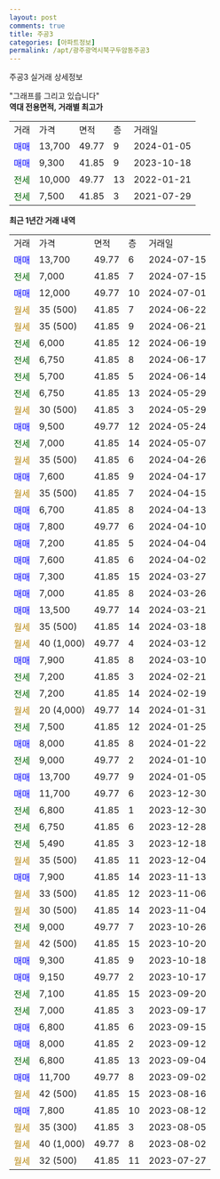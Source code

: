```yaml
---
layout: post
comments: true
title: 주공3
categories: [아파트정보]
permalink: /apt/광주광역시북구두암동주공3
---
```


주공3 실거래 상세정보

<script type="text/javascript">
  google.charts.load('current', {'packages':['line', 'corechart']});
  google.charts.setOnLoadCallback(drawChart);

  function drawChart() {
    var data = new google.visualization.DataTable();
    data.addColumn('date', '거래일');
    data.addColumn('number', "매매");
    data.addColumn('number', "전세");
    data.addColumn('number', "전매");

    data.addRows([[new Date(Date.parse("2024-07-15")), 13700, null, null], [new Date(Date.parse("2024-07-15")), null, 7000, null], [new Date(Date.parse("2024-07-01")), 12000, null, null], [new Date(Date.parse("2024-06-22")), null, null, null], [new Date(Date.parse("2024-06-21")), null, null, null], [new Date(Date.parse("2024-06-19")), null, 6000, null], [new Date(Date.parse("2024-06-17")), null, 6750, null], [new Date(Date.parse("2024-06-14")), null, 5700, null], [new Date(Date.parse("2024-05-29")), null, 6750, null], [new Date(Date.parse("2024-05-29")), null, null, null], [new Date(Date.parse("2024-05-24")), 9500, null, null], [new Date(Date.parse("2024-05-07")), null, 7000, null], [new Date(Date.parse("2024-04-26")), null, null, null], [new Date(Date.parse("2024-04-17")), 7600, null, null], [new Date(Date.parse("2024-04-15")), null, null, null], [new Date(Date.parse("2024-04-13")), 6700, null, null], [new Date(Date.parse("2024-04-10")), 7800, null, null], [new Date(Date.parse("2024-04-04")), 7200, null, null], [new Date(Date.parse("2024-04-02")), 7600, null, null], [new Date(Date.parse("2024-03-27")), 7300, null, null], [new Date(Date.parse("2024-03-26")), 7000, null, null], [new Date(Date.parse("2024-03-21")), 13500, null, null], [new Date(Date.parse("2024-03-18")), null, null, null], [new Date(Date.parse("2024-03-12")), null, null, null], [new Date(Date.parse("2024-03-10")), 7900, null, null], [new Date(Date.parse("2024-02-21")), null, 7200, null], [new Date(Date.parse("2024-02-19")), null, 7200, null], [new Date(Date.parse("2024-01-31")), null, null, null], [new Date(Date.parse("2024-01-25")), null, 7500, null], [new Date(Date.parse("2024-01-22")), 8000, null, null], [new Date(Date.parse("2024-01-10")), null, 9000, null], [new Date(Date.parse("2024-01-05")), 13700, null, null], [new Date(Date.parse("2023-12-30")), 11700, null, null], [new Date(Date.parse("2023-12-30")), null, 6800, null], [new Date(Date.parse("2023-12-28")), null, 6750, null], [new Date(Date.parse("2023-12-18")), null, 5490, null], [new Date(Date.parse("2023-12-04")), null, null, null], [new Date(Date.parse("2023-11-13")), 7900, null, null], [new Date(Date.parse("2023-11-06")), null, null, null], [new Date(Date.parse("2023-11-04")), null, null, null], [new Date(Date.parse("2023-10-26")), null, 9000, null], [new Date(Date.parse("2023-10-20")), null, null, null], [new Date(Date.parse("2023-10-18")), 9300, null, null], [new Date(Date.parse("2023-10-17")), 9150, null, null], [new Date(Date.parse("2023-09-20")), null, 7100, null], [new Date(Date.parse("2023-09-17")), null, 7000, null], [new Date(Date.parse("2023-09-15")), 6800, null, null], [new Date(Date.parse("2023-09-12")), 8000, null, null], [new Date(Date.parse("2023-09-04")), null, 6800, null], [new Date(Date.parse("2023-09-02")), 11700, null, null], [new Date(Date.parse("2023-08-16")), null, null, null], [new Date(Date.parse("2023-08-12")), 7800, null, null], [new Date(Date.parse("2023-08-05")), null, null, null], [new Date(Date.parse("2023-08-02")), null, null, null], [new Date(Date.parse("2023-07-27")), null, null, null]]);

    var options = {
      hAxis: {
        format: 'yyyy/MM/dd'
      },    
      lineWidth: 0,
      pointsVisible: true,    
      title: '최근 1년간 유형별 실거래가 분포',
      legend: { position: 'bottom' }
    };

    var formatter = new google.visualization.NumberFormat({pattern:'###,###'} );
    formatter.format(data, 1);
    formatter.format(data, 2);
    
    setTimeout(function() {
        var chart = new google.visualization.LineChart(document.getElementById('columnchart_material'));
        chart.draw(data, (options));
        document.getElementById('loading').style.display = 'none';
    }, 200);
  }
</script>


<div id="loading" style="z-index:20; display: block; margin-left: 0px">"그래프를 그리고 있습니다"</div>
<div id="columnchart_material" style="width: 95%; margin-left: 0px; display: block"></div>
<!-- contents start -->
<b>역대 전용면적, 거래별 최고가</b>
<table class="sortable">
    <tr>
      <td>거래</td>
      <td>가격</td>
      <td>면적</td>
      <td>층</td>
      <td>거래일</td>
    </tr>
        <tr>
          <td><a style="color: blue">매매</a></td>
          <td>13,700</td>
          <td>49.77</td>
          <td>9</td>
          <td>2024-01-05</td>
        </tr>            <tr>
          <td><a style="color: blue">매매</a></td>
          <td>9,300</td>
          <td>41.85</td>
          <td>9</td>
          <td>2023-10-18</td>
        </tr>        
        <tr>
              <td><a style="color: darkgreen">전세</a></td>
              <td>10,000</td>
              <td>49.77</td>
              <td>13</td>
              <td>2022-01-21</td>
            </tr>            <tr>
              <td><a style="color: darkgreen">전세</a></td>
              <td>7,500</td>
              <td>41.85</td>
              <td>3</td>
              <td>2021-07-29</td>
            </tr>        
    
</table>

<b>최근 1년간 거래 내역</b>

<table class="sortable">
    <tr>
      <td>거래</td>
      <td>가격</td>
      <td>면적</td>
      <td>층</td>
      <td>거래일</td>
    </tr>
    <tr>
      <td><a style="color: blue">매매</a></td>
      <td>13,700</td>
      <td>49.77</td>
      <td>6</td>
      <td>2024-07-15</td>
    </tr>          <tr>
      <td><a style="color: darkgreen">전세</a></td>
      <td>7,000</td>
      <td>41.85</td>
      <td>7</td>
      <td>2024-07-15</td>
    </tr>          <tr>
      <td><a style="color: blue">매매</a></td>
      <td>12,000</td>
      <td>49.77</td>
      <td>10</td>
      <td>2024-07-01</td>
    </tr>          <tr>
      <td><a style="color: darkgoldenrod">월세</a></td>
      <td>35 (500)</td>
      <td>41.85</td>
      <td>7</td>
      <td>2024-06-22</td>
    </tr>          <tr>
      <td><a style="color: darkgoldenrod">월세</a></td>
      <td>35 (500)</td>
      <td>41.85</td>
      <td>9</td>
      <td>2024-06-21</td>
    </tr>          <tr>
      <td><a style="color: darkgreen">전세</a></td>
      <td>6,000</td>
      <td>41.85</td>
      <td>12</td>
      <td>2024-06-19</td>
    </tr>          <tr>
      <td><a style="color: darkgreen">전세</a></td>
      <td>6,750</td>
      <td>41.85</td>
      <td>8</td>
      <td>2024-06-17</td>
    </tr>          <tr>
      <td><a style="color: darkgreen">전세</a></td>
      <td>5,700</td>
      <td>41.85</td>
      <td>5</td>
      <td>2024-06-14</td>
    </tr>          <tr>
      <td><a style="color: darkgreen">전세</a></td>
      <td>6,750</td>
      <td>41.85</td>
      <td>13</td>
      <td>2024-05-29</td>
    </tr>          <tr>
      <td><a style="color: darkgoldenrod">월세</a></td>
      <td>30 (500)</td>
      <td>41.85</td>
      <td>3</td>
      <td>2024-05-29</td>
    </tr>          <tr>
      <td><a style="color: blue">매매</a></td>
      <td>9,500</td>
      <td>49.77</td>
      <td>12</td>
      <td>2024-05-24</td>
    </tr>          <tr>
      <td><a style="color: darkgreen">전세</a></td>
      <td>7,000</td>
      <td>41.85</td>
      <td>14</td>
      <td>2024-05-07</td>
    </tr>          <tr>
      <td><a style="color: darkgoldenrod">월세</a></td>
      <td>35 (500)</td>
      <td>41.85</td>
      <td>6</td>
      <td>2024-04-26</td>
    </tr>          <tr>
      <td><a style="color: blue">매매</a></td>
      <td>7,600</td>
      <td>41.85</td>
      <td>9</td>
      <td>2024-04-17</td>
    </tr>          <tr>
      <td><a style="color: darkgoldenrod">월세</a></td>
      <td>35 (500)</td>
      <td>41.85</td>
      <td>7</td>
      <td>2024-04-15</td>
    </tr>          <tr>
      <td><a style="color: blue">매매</a></td>
      <td>6,700</td>
      <td>41.85</td>
      <td>8</td>
      <td>2024-04-13</td>
    </tr>          <tr>
      <td><a style="color: blue">매매</a></td>
      <td>7,800</td>
      <td>49.77</td>
      <td>6</td>
      <td>2024-04-10</td>
    </tr>          <tr>
      <td><a style="color: blue">매매</a></td>
      <td>7,200</td>
      <td>41.85</td>
      <td>5</td>
      <td>2024-04-04</td>
    </tr>          <tr>
      <td><a style="color: blue">매매</a></td>
      <td>7,600</td>
      <td>41.85</td>
      <td>6</td>
      <td>2024-04-02</td>
    </tr>          <tr>
      <td><a style="color: blue">매매</a></td>
      <td>7,300</td>
      <td>41.85</td>
      <td>15</td>
      <td>2024-03-27</td>
    </tr>          <tr>
      <td><a style="color: blue">매매</a></td>
      <td>7,000</td>
      <td>41.85</td>
      <td>8</td>
      <td>2024-03-26</td>
    </tr>          <tr>
      <td><a style="color: blue">매매</a></td>
      <td>13,500</td>
      <td>49.77</td>
      <td>14</td>
      <td>2024-03-21</td>
    </tr>          <tr>
      <td><a style="color: darkgoldenrod">월세</a></td>
      <td>35 (500)</td>
      <td>41.85</td>
      <td>14</td>
      <td>2024-03-18</td>
    </tr>          <tr>
      <td><a style="color: darkgoldenrod">월세</a></td>
      <td>40 (1,000)</td>
      <td>49.77</td>
      <td>4</td>
      <td>2024-03-12</td>
    </tr>          <tr>
      <td><a style="color: blue">매매</a></td>
      <td>7,900</td>
      <td>41.85</td>
      <td>8</td>
      <td>2024-03-10</td>
    </tr>          <tr>
      <td><a style="color: darkgreen">전세</a></td>
      <td>7,200</td>
      <td>41.85</td>
      <td>3</td>
      <td>2024-02-21</td>
    </tr>          <tr>
      <td><a style="color: darkgreen">전세</a></td>
      <td>7,200</td>
      <td>41.85</td>
      <td>14</td>
      <td>2024-02-19</td>
    </tr>          <tr>
      <td><a style="color: darkgoldenrod">월세</a></td>
      <td>20 (4,000)</td>
      <td>49.77</td>
      <td>14</td>
      <td>2024-01-31</td>
    </tr>          <tr>
      <td><a style="color: darkgreen">전세</a></td>
      <td>7,500</td>
      <td>41.85</td>
      <td>12</td>
      <td>2024-01-25</td>
    </tr>          <tr>
      <td><a style="color: blue">매매</a></td>
      <td>8,000</td>
      <td>41.85</td>
      <td>8</td>
      <td>2024-01-22</td>
    </tr>          <tr>
      <td><a style="color: darkgreen">전세</a></td>
      <td>9,000</td>
      <td>49.77</td>
      <td>2</td>
      <td>2024-01-10</td>
    </tr>          <tr>
      <td><a style="color: blue">매매</a></td>
      <td>13,700</td>
      <td>49.77</td>
      <td>9</td>
      <td>2024-01-05</td>
    </tr>          <tr>
      <td><a style="color: blue">매매</a></td>
      <td>11,700</td>
      <td>49.77</td>
      <td>6</td>
      <td>2023-12-30</td>
    </tr>          <tr>
      <td><a style="color: darkgreen">전세</a></td>
      <td>6,800</td>
      <td>41.85</td>
      <td>1</td>
      <td>2023-12-30</td>
    </tr>          <tr>
      <td><a style="color: darkgreen">전세</a></td>
      <td>6,750</td>
      <td>41.85</td>
      <td>6</td>
      <td>2023-12-28</td>
    </tr>          <tr>
      <td><a style="color: darkgreen">전세</a></td>
      <td>5,490</td>
      <td>41.85</td>
      <td>3</td>
      <td>2023-12-18</td>
    </tr>          <tr>
      <td><a style="color: darkgoldenrod">월세</a></td>
      <td>35 (500)</td>
      <td>41.85</td>
      <td>11</td>
      <td>2023-12-04</td>
    </tr>          <tr>
      <td><a style="color: blue">매매</a></td>
      <td>7,900</td>
      <td>41.85</td>
      <td>14</td>
      <td>2023-11-13</td>
    </tr>          <tr>
      <td><a style="color: darkgoldenrod">월세</a></td>
      <td>33 (500)</td>
      <td>41.85</td>
      <td>12</td>
      <td>2023-11-06</td>
    </tr>          <tr>
      <td><a style="color: darkgoldenrod">월세</a></td>
      <td>30 (500)</td>
      <td>41.85</td>
      <td>14</td>
      <td>2023-11-04</td>
    </tr>          <tr>
      <td><a style="color: darkgreen">전세</a></td>
      <td>9,000</td>
      <td>49.77</td>
      <td>7</td>
      <td>2023-10-26</td>
    </tr>          <tr>
      <td><a style="color: darkgoldenrod">월세</a></td>
      <td>42 (500)</td>
      <td>41.85</td>
      <td>15</td>
      <td>2023-10-20</td>
    </tr>          <tr>
      <td><a style="color: blue">매매</a></td>
      <td>9,300</td>
      <td>41.85</td>
      <td>9</td>
      <td>2023-10-18</td>
    </tr>          <tr>
      <td><a style="color: blue">매매</a></td>
      <td>9,150</td>
      <td>49.77</td>
      <td>2</td>
      <td>2023-10-17</td>
    </tr>          <tr>
      <td><a style="color: darkgreen">전세</a></td>
      <td>7,100</td>
      <td>41.85</td>
      <td>15</td>
      <td>2023-09-20</td>
    </tr>          <tr>
      <td><a style="color: darkgreen">전세</a></td>
      <td>7,000</td>
      <td>41.85</td>
      <td>3</td>
      <td>2023-09-17</td>
    </tr>          <tr>
      <td><a style="color: blue">매매</a></td>
      <td>6,800</td>
      <td>41.85</td>
      <td>6</td>
      <td>2023-09-15</td>
    </tr>          <tr>
      <td><a style="color: blue">매매</a></td>
      <td>8,000</td>
      <td>41.85</td>
      <td>2</td>
      <td>2023-09-12</td>
    </tr>          <tr>
      <td><a style="color: darkgreen">전세</a></td>
      <td>6,800</td>
      <td>41.85</td>
      <td>13</td>
      <td>2023-09-04</td>
    </tr>          <tr>
      <td><a style="color: blue">매매</a></td>
      <td>11,700</td>
      <td>49.77</td>
      <td>8</td>
      <td>2023-09-02</td>
    </tr>          <tr>
      <td><a style="color: darkgoldenrod">월세</a></td>
      <td>42 (500)</td>
      <td>41.85</td>
      <td>15</td>
      <td>2023-08-16</td>
    </tr>          <tr>
      <td><a style="color: blue">매매</a></td>
      <td>7,800</td>
      <td>41.85</td>
      <td>10</td>
      <td>2023-08-12</td>
    </tr>          <tr>
      <td><a style="color: darkgoldenrod">월세</a></td>
      <td>35 (300)</td>
      <td>41.85</td>
      <td>3</td>
      <td>2023-08-05</td>
    </tr>          <tr>
      <td><a style="color: darkgoldenrod">월세</a></td>
      <td>40 (1,000)</td>
      <td>49.77</td>
      <td>8</td>
      <td>2023-08-02</td>
    </tr>          <tr>
      <td><a style="color: darkgoldenrod">월세</a></td>
      <td>32 (500)</td>
      <td>41.85</td>
      <td>11</td>
      <td>2023-07-27</td>
    </tr>      </table>
<!-- contents end -->    

